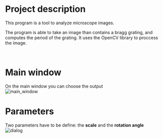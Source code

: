 # Project description

<p>
  This program is a tool to analyze microscope images. <br />
  
  The program is able to take an image than contains a bragg grating,
  and computes the period of the grating. It uses the OpenCV library to proccess the image.
</p>
  

<br />

# Main window

On the main window you can choose the output <br />
![main_window](https://user-images.githubusercontent.com/69756617/137621617-fd0900dd-53c4-4c48-91e1-2c5fc686a365.png)


# Parameters

Two parameters have to be define: the <b>scale</b> and the <b>rotation angle</b><br />
![dialog](https://user-images.githubusercontent.com/69756617/137621620-ba301ed2-9830-4db9-a9a6-8b3ac6178d61.png)


